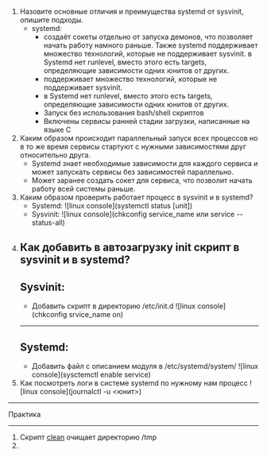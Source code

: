 1. Назовите основные отличия и преимущества systemd от sysvinit, опишите подходы.
	- systemd: 
		- создаёт сокеты отдельно от запуска демонов, что позволяет начать работу намного раньше. Также systemd поддерживает множество технологий, которые не поддерживает sysvinit. в Systemd нет runlevel, вместо этого есть targets, определяющие зависимости одних юнитов от других.
		- поддерживает множество технологий, которые не поддерживает sysvinit.
		- в Systemd нет runlevel, вместо этого есть targets, определяющие зависимости одних юнитов от других.
		- Запуск без использования bash/shell скриптов
		- Включены сервисы ранней стадии загрузки, написанные на языке C
2. Каким образом происходит параллельный запуск всех процессов но в то же время сервисы стартуют с нужными зависимостями друг относительно друга.
	- Systemd знает необходимые зависимости для каждого сервиса и может запускать сервисы без зависимостей параллельно.
	- Может заранее создать сокет для сервиса, что позволит начать работу всей системы раньше.
3. Каким образом проверить работает процесс в sysvinit и в systemd?
	- Systemd: 
	![linux console](systemctl status [unit])
	- Sysvinit: 
	![linux console](chkconfig service_name или service --status-all)
4. Как добавить в автозагрузку init скрипт в sysvinit и в systemd?
	---
	Sysvinit:
	---
	- Добавить скрипт в директорию /etc/init.d
	![linux console](chkconfig srvice_name on)
	---
	Systemd:
	---
	- Добавить файл с описанием модуля в /etc/systemd/system/
	![linux console](sysctemctl enable service)	
5. Как посмотреть логи в системе systemd по нужному нам процесс
	![linux console](journalctl -u <юнит>)
	
---

Практика

---
	
1. Скрипт [clean](clean.py) очищает директорию /tmp
2. 
	